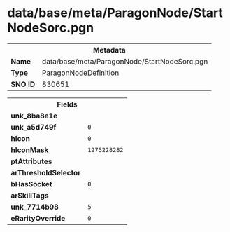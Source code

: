 <h1>data/base/meta/ParagonNode/StartNodeSorc.pgn</h1><table><tr><th colspan="100%">Metadata</th></tr><tr><td><b>Name</b></td><td>data/base/meta/ParagonNode/StartNodeSorc.pgn</td></tr><tr><td><b>Type</b></td><td>ParagonNodeDefinition</td></tr><tr><td><b>SNO ID</b></td><td>830651</td></tr></table>

<table><tr><th colspan="100%">Fields</th></tr><tr><td><b>unk_8ba8e1e</b></td><td></td></tr><tr><td><b>unk_a5d749f</b></td><td><code>0</code></td></tr><tr><td><b>hIcon</b></td><td><code>0</code></td></tr><tr><td><b>hIconMask</b></td><td><code>1275228282</code></td></tr><tr><td><b>ptAttributes</b></td><td></td></tr><tr><td><b>arThresholdSelector</b></td><td></td></tr><tr><td><b>bHasSocket</b></td><td><code>0</code></td></tr><tr><td><b>arSkillTags</b></td><td></td></tr><tr><td><b>unk_7714b98</b></td><td><code>5</code></td></tr><tr><td><b>eRarityOverride</b></td><td><code>0</code></td></tr></table>

